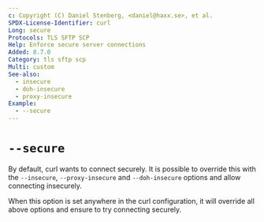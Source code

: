 ```yaml
---
c: Copyright (C) Daniel Stenberg, <daniel@haxx.se>, et al.
SPDX-License-Identifier: curl
Long: secure
Protocols: TLS SFTP SCP
Help: Enforce secure server connections
Added: 8.7.0
Category: tls sftp scp
Multi: custom
See-also:
  - insecure
  - doh-insecure
  - proxy-insecure
Example:
  - --secure
---
```


# `--secure`

By default, curl wants to connect securely. It is possible to override this
with the `--insecure`, `--proxy-insecure` and `--doh-insecure` options and
allow connecting insecurely.

When this option is set anywhere in the curl configuration, it will override
all above options and ensure to try connecting securely.
